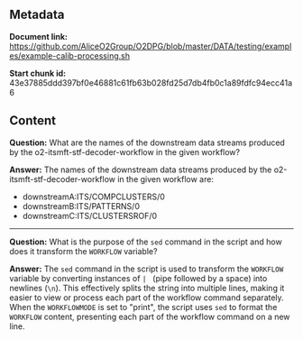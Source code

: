 ## Metadata

**Document link:** https://github.com/AliceO2Group/O2DPG/blob/master/DATA/testing/examples/example-calib-processing.sh

**Start chunk id:** 43e37885ddd397bf0e46881c61fb63b028fd25d7db4fb0c1a89fdfc94ecc41a6

## Content

**Question:** What are the names of the downstream data streams produced by the o2-itsmft-stf-decoder-workflow in the given workflow?

**Answer:** The names of the downstream data streams produced by the o2-itsmft-stf-decoder-workflow in the given workflow are:
- downstreamA:ITS/COMPCLUSTERS/0
- downstreamB:ITS/PATTERNS/0
- downstreamC:ITS/CLUSTERSROF/0

---

**Question:** What is the purpose of the `sed` command in the script and how does it transform the `WORKFLOW` variable?

**Answer:** The `sed` command in the script is used to transform the `WORKFLOW` variable by converting instances of `| ` (pipe followed by a space) into newlines (`\n`). This effectively splits the string into multiple lines, making it easier to view or process each part of the workflow command separately. When the `WORKFLOWMODE` is set to "print", the script uses `sed` to format the `WORKFLOW` content, presenting each part of the workflow command on a new line.